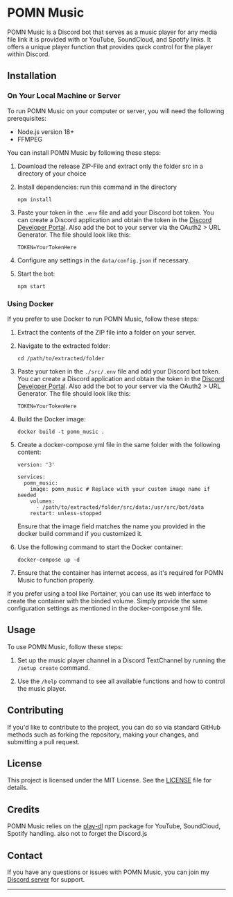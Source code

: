 # POMN Music

POMN Music is a Discord bot that serves as a music player for any media file link it is provided with or YouTube, SoundCloud, and Spotify links. It offers a unique player function that provides quick control for the player within Discord.


## Installation

### On Your Local Machine or Server

To run POMN Music on your computer or server, you will need the following prerequisites:

- Node.js version 18+
- FFMPEG

You can install POMN Music by following these steps:

1. Download the release ZIP-File and extract only the folder src in a directory of your choice

2. Install dependencies:
   run this command in the directory
   
   `npm install`

4. Paste your token in the `.env` file and add your Discord bot token. You can create a Discord application and obtain the token in the [Discord Developer Portal](https://discord.com/developers/applications). Also add the bot to your server via the OAuth2 > URL Generator.
   The file should look like this:
   
   `TOKEN=YourTokenHere`

6. Configure any settings in the `data/config.json` if necessary.

7. Start the bot:
   
   `npm start`


### Using Docker

If you prefer to use Docker to run POMN Music, follow these steps:

1. Extract the contents of the ZIP file into a folder on your server.

2. Navigate to the extracted folder:

   `cd /path/to/extracted/folder`

3. Paste your token in the `./src/.env` file and add your Discord bot token. You can create a Discord application and obtain the token in the [Discord Developer Portal](https://discord.com/developers/applications). Also add the bot to your server via the OAuth2 > URL Generator.
   The file should look like this:
   
   `TOKEN=YourTokenHere`

5. Build the Docker image:
   
   `docker build -t pomn_music .`

6. Create a docker-compose.yml file in the same folder with the following content:
   
   ```
   version: '3'
   
   services:
     pomn_music:
       image: pomn_music # Replace with your custom image name if needed
       volumes:
         - /path/to/extracted/folder/src/data:/usr/src/bot/data
       restart: unless-stopped
   ```
   Ensure that the image field matches the name you provided in the docker build command if you customized it.

7. Use the following command to start the Docker container:
   
   `docker-compose up -d`

8. Ensure that the container has internet access, as it's required for POMN Music to function properly.

If you prefer using a tool like Portainer, you can use its web interface to create the container with the binded volume. Simply provide the same configuration settings as mentioned in the docker-compose.yml file.


## Usage

To use POMN Music, follow these steps:

1. Set up the music player channel in a Discord TextChannel by running the `/setup create` command.

2. Use the `/help` command to see all available functions and how to control the music player.


## Contributing

If you'd like to contribute to the project, you can do so via standard GitHub methods such as forking the repository, making your changes, and submitting a pull request.


## License

This project is licensed under the MIT License. See the [LICENSE](LICENSE) file for details.


## Credits

POMN Music relies on the [play-dl](https://www.npmjs.com/package/play-dl) npm package for YouTube, SoundCloud, Spotify handling.
also not to forget the Discord.js


## Contact

If you have any questions or issues with POMN Music, you can join my [Discord server](https://discord.com/invite/YnvBJ76Ajn) for support.

---
